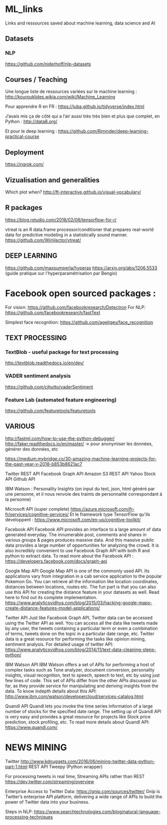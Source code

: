 # ML_links
Links and ressources saved about machine learning, data science and AI

## Datasets

### NLP
https://github.com/niderhoff/nlp-datasets

## Courses / Teaching
Une longue liste de ressources variées sur le machine learning :
http://kourouklides.wikia.com/wiki/Machine_Learning

Pour apprendre R en FR :
https://juba.github.io/tidyverse/index.html

J’avais mis ça de côté qui a l’air aussi très très bien et plus que complet, en Python :
http://data8.org/

Et pour le deep learning :
https://github.com/Riminder/deep-learning-practical-course

## Deployment
https://ngrok.com/

## Vizualisation and generalities
Which plot when?
http://ft-interactive.github.io/visual-vocabulary/


## R packages
https://blog.rstudio.com/2018/02/06/tensorflow-for-r/


vtreat is an R data.frame processor/conditioner that prepares real-world data for predictive modeling in a statistically sound manner.
https://github.com/WinVector/vtreat/


## DEEP LEARNING

https://github.com/maxpumperla/hyperas
https://arxiv.org/abs/1206.5533 (guide pratique sur l'hyperparamétrisation par Bengio)

# Facebook open sourced packages :
For vision: https://github.com/facebookresearch/Detectron
For NLP: https://github.com/facebookresearch/fastText

Simplest face recognition:
https://github.com/ageitgey/face_recognition



## TEXT PROCESSING

### TextBlob - useful package for text processing
http://textblob.readthedocs.io/en/dev/

### VADER sentiment analysis 
https://github.com/cjhutto/vaderSentiment

### Feature Lab (automated feature engineering)
https://github.com/featuretools/featuretools


## VARIOUS
http://fastml.com/how-to-use-the-python-debugger/
http://faker.readthedocs.io/en/master/ -> pour anonymiser les données, générer des données, etc


https://medium.mybridge.co/30-amazing-machine-learning-projects-for-the-past-year-v-2018-b853b8621ac7





Twitter REST API
Facebook Graph API
Amazon S3 REST API
Yahoo Stock API
Github API

IBM Watson :
Personality Insights (on input du text, json, html généré par une personne, et il nous renvoie des traints de personnalité correspondant à la personne)

Microsoft API (super complete)
https://azure.microsoft.com/fr-fr/services/cognitive-services/
Et le framework type TensorFlow qu'ils développent :
https://www.microsoft.com/en-us/cognitive-toolkit/

Facebook API
Facebook API provides an interface to a large amount of data generated everyday. The innumerable post, comments and shares in various groups & pages produces massive data. And this massive public data provides a large number of opportunities for analyzing the crowd.
It is also incredibly convenient to use Facebook Graph API with both R and python to extract data. To read more about the Facebook API : 
https://developers.facebook.com/docs/graph-api

Google Map API
Google Map API is one of the commonly used API. Its applications vary from integration in a cab service application to the popular Pokemon Go.
You can retrieve all the information like location coordinates, distances between locations, routes etc. The fun part is that you can also use this API for creating the distance feature in your datasets as well. Read here to find out its complete implementation.
https://www.analyticsvidhya.com/blog/2015/03/hacking-google-maps-create-distance-features-model-applications/

Twitter API
Just like Facebook Graph API, Twitter data can be accessed using the Twitter API as well. You can access all the data like tweets made by any user, the tweets containing a particular term or even a combination of terms, tweets done on the topic in a particular date range, etc.
Twitter data is a great resource for performing the tasks like opinion mining, sentiment analysis. For detailed usage of twitter API:
https://www.analyticsvidhya.com/blog/2014/11/text-data-cleaning-steps-python/

IBM Watson API
IBM Watson offers a set of APIs for performing a host of complex tasks such as Tone analyzer, document conversion, personality insights, visual recognition, text to speech, speech to text, etc by using just few lines of code.
This set of APIs differ from the other APIs discussed so far, as they provide service for manipulating and deriving insights from the data. To know indepth details about this API:
http://www.ibm.com/watson/developercloud/services-catalog.html

Quandl API
Quandl lets you invoke the time series information of a large number of stocks for the specified date range. The setting up of Quandl API is very easy and provides a great resource for projects like Stock price prediction, stock profiling, etc. To read more details about Quandl API:
https://www.quandl.com/


# NEWS MINING

Twitter
http://www.kdnuggets.com/2016/06/mining-twitter-data-python-part-1.html
REST API
Tweepy (Python wrapper)

For processing tweets in real time, Streaming APIs rather than REST
https://dev.twitter.com/streaming/overview

Enterprise Access to Twitter Data:
https://gnip.com/sources/twitter/
Gnip is Twitter’s enterprise API platform, delivering a wide range of APIs to build the power of Twitter data into your business.

Steps in NLP:
https://www.searchtechnologies.com/blog/natural-language-processing-techniques
